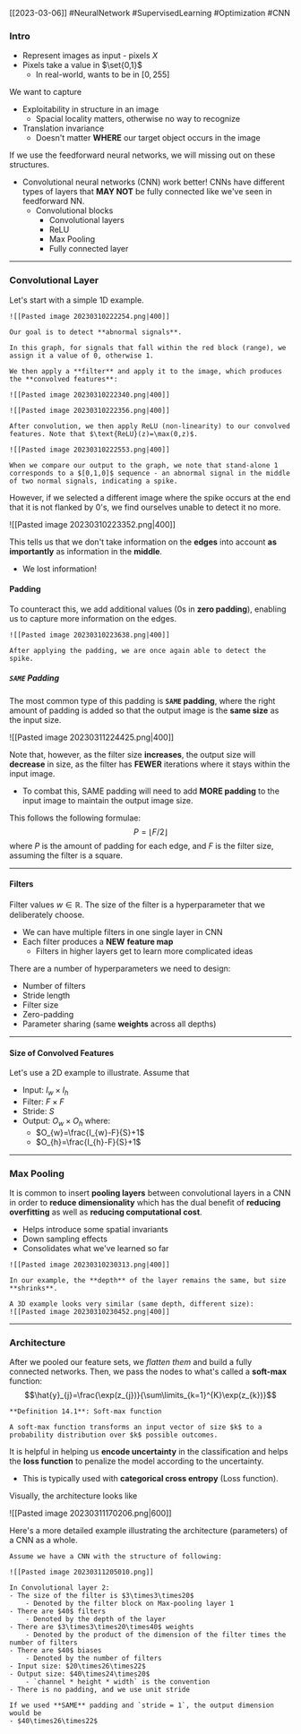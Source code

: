 [[2023-03-06]] #NeuralNetwork #SupervisedLearning #Optimization #CNN

### Intro
- Represent images as input - pixels $X$
- Pixels take a value in $\set{0,1}$
	- In real-world, wants to be in $[0,255]$

We want to capture
- Exploitability in structure in an image
	- Spacial locality matters, otherwise no way to recognize
- Translation invariance
	- Doesn't matter **WHERE** our target object occurs in the image

If we use the feedforward neural networks, we will missing out on these structures.
- Convolutional neural networks (CNN) work better! CNNs have different types of layers that **MAY NOT** be fully connected like we've seen in feedforward NN.
	- Convolutional blocks
		- Convolutional layers
		- ReLU
		- Max Pooling
		- Fully connected layer

---

### Convolutional Layer

Let's start with a simple 1D example.

```ad-example
![[Pasted image 20230310222254.png|400]]

Our goal is to detect **abnormal signals**.

In this graph, for signals that fall within the red block (range), we assign it a value of 0, otherwise 1.

We then apply a **filter** and apply it to the image, which produces the **convolved features**:

![[Pasted image 20230310222340.png|400]]

![[Pasted image 20230310222356.png|400]]

After convolution, we then apply ReLU (non-linearity) to our convolved features. Note that $\text{ReLU}(z)=\max(0,z)$.

![[Pasted image 20230310222553.png|400]]

When we compare our output to the graph, we note that stand-alone 1 corresponds to a $[0,1,0]$ sequence - an abnormal signal in the middle of two normal signals, indicating a spike.
```

However, if we selected a different image where the spike occurs at the end that it is not flanked by 0's, we find ourselves unable to detect it no more.

![[Pasted image 20230310223352.png|400]]

This tells us that we don't take information on the **edges** into account **as importantly** as information in the **middle**.
- We lost information!

#### Padding
To counteract this, we add additional values (0s in **zero padding**), enabling us to capture more information on the edges.

```ad-example
![[Pasted image 20230310223638.png|400]]

After applying the padding, we are once again able to detect the spike.
```

##### `SAME` Padding
The most common type of this padding is **`SAME` padding**, where the right amount of padding is added so that the output image is the **same size** as the input size.

![[Pasted image 20230311224425.png|400]]

Note that, however, as the filter size **increases**, the output size will **decrease** in size, as the filter has **FEWER** iterations where it stays within the input image.
-   To combat this, SAME padding will need to add **MORE padding** to the input image to maintain the output image size. 

This follows the following formulae:
$$P=\lfloor F/2 \rfloor$$
where $P$ is the amount of padding for each edge, and $F$ is the filter size, assuming the filter is a square.

---

#### Filters
Filter values $w\in\mathbb{R}$. The size of the filter is a hyperparameter that we deliberately choose.
- We can have multiple filters in one single layer in CNN
- Each filter produces a **NEW** **feature map**
	- Filters in higher layers get to learn more complicated ideas

There are a number of hyperparameters we need to design:
- Number of filters
- Stride length
- Filter size
- Zero-padding
- Parameter sharing (same **weights** across all depths)

---

#### Size of Convolved Features
Let's use a 2D example to illustrate. Assume that
- Input: $I_{w}\times I_{h}$
- Filter: $F\times F$
- Stride: $S$
- Output: $O_{w}\times O_{h}$ where:
	- $O_{w}=\frac{I_{w}-F}{S}+1$
	- $O_{h}=\frac{I_{h}-F}{S}+1$

---

### Max Pooling
It is common to insert **pooling layers** between convolutional layers in a CNN in order to **reduce dimensionality** which has the dual benefit of **reducing overfitting** as well as **reducing computational cost**. 
- Helps introduce some spatial invariants
- Down sampling effects
- Consolidates what we've learned so far

```ad-example
![[Pasted image 20230310230313.png|400]]

In our example, the **depth** of the layer remains the same, but size **shrinks**.

A 3D example looks very similar (same depth, different size):
![[Pasted image 20230310230452.png|400]]
```

---

### Architecture
After we pooled our feature sets, we *flatten them* and build a fully connected networks. Then, we pass the nodes to what's called a **soft-max** function:
$$\hat{y}_{j}=\frac{\exp(z_{j})}{\sum\limits_{k=1}^{K}\exp(z_{k})}$$

```ad-important
**Definition 14.1**: Soft-max function

A soft-max function transforms an input vector of size $k$ to a probability distribution over $k$ possible outcomes.
```

It is helpful in helping us **encode uncertainty** in the classification and helps the **loss function** to penalize the model according to the uncertainty.
- This is typically used with **categorical cross entropy** (Loss function).


Visually, the architecture looks like

![[Pasted image 20230311170206.png|600]]

Here's a more detailed example illustrating the architecture (parameters) of a CNN as a whole.

```ad-example
Assume we have a CNN with the structure of following:

![[Pasted image 20230311205010.png]]
  
In Convolutional layer 2:
- The size of the filter is $3\times3\times20$
	- Denoted by the filter block on Max-pooling layer 1
- There are $40$ filters
	- Denoted by the depth of the layer
- There are $3\times3\times20\times40$ weights
	- Denoted by the product of the dimension of the filter times the number of filters
- There are $40$ biases
	- Denoted by the number of filters
- Input size: $20\times26\times22$
- Output size: $40\times24\times20$
	- `channel * height * width` is the convention
- There is no padding, and we use unit stride

If we used **SAME** padding and `stride = 1`, the output dimension would be
- $40\times26\times22$
```

